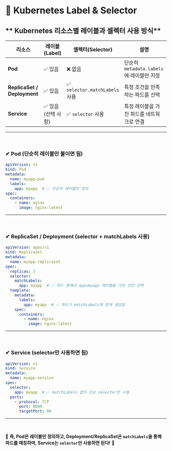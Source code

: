 # 🚀 Kubernetes Label & Selector

## ** Kubernetes 리소스별 레이블과 셀렉터 사용 방식**
| 리소스 | 레이블(Label) | 셀렉터(Selector) | 설명 |
|--------|-------------|------------------|------|
| **Pod** | ✅ 있음 | ❌ 없음 | 단순히 `metadata.labels`에 레이블만 지정 |
| **ReplicaSet / Deployment** | ✅ 있음 | ✅ `selector.matchLabels` 사용 | 특정 조건을 만족하는 파드를 선택 |
| **Service** | ✅ 있음 (선택 사항) | ✅ `selector` 사용 | 특정 레이블을 가진 파드를 네트워크로 연결 |

---
<br>

### **✔ Pod (단순히 레이블만 붙이면 됨)**
```yaml
apiVersion: v1
kind: Pod
metadata:
  name: myapp-pod
  labels:
    app: myapp  # ✅ 단순히 레이블만 정의
spec:
  containers:
    - name: nginx
      image: nginx:latest
```

---
<br>

### **✔ ReplicaSet / Deployment (selector + matchLabels 사용)**
```yaml
apiVersion: apps/v1
kind: ReplicaSet
metadata:
  name: myapp-replicaset
spec:
  replicas: 3
  selector:
    matchLabels:
      app: myapp  # ✅ 파드 중에서 app=myapp 레이블을 가진 것만 선택
  template:
    metadata:
      labels:
        app: myapp  # ✅ 파드가 matchLabels에 맞게 생성됨
    spec:
      containers:
        - name: nginx
          image: nginx:latest
```

---
<br>

### **✔ Service (selector만 사용하면 됨)**
```yaml
apiVersion: v1
kind: Service
metadata:
  name: myapp-service
spec:
  selector:
    app: myapp  # ✅ matchLabels 없이 단순 selector만 사용
  ports:
    - protocol: TCP
      port: 8080
      targetPort: 80
```

---
<br>

📌 **즉, Pod은 레이블만 정의하고, Deployment/ReplicaSet은 `matchLabels`을 통해 파드를 매칭하며, Service는 `selector`만 사용하면 된다!** 🚀

